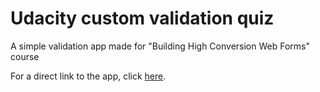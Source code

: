 # Udacity custom validation quiz
A simple validation app made for "Building High Conversion Web Forms" course

For a direct link to the app, click [here](https://simplyphy.github.io/setCustomValidity-Quiz_Response/).